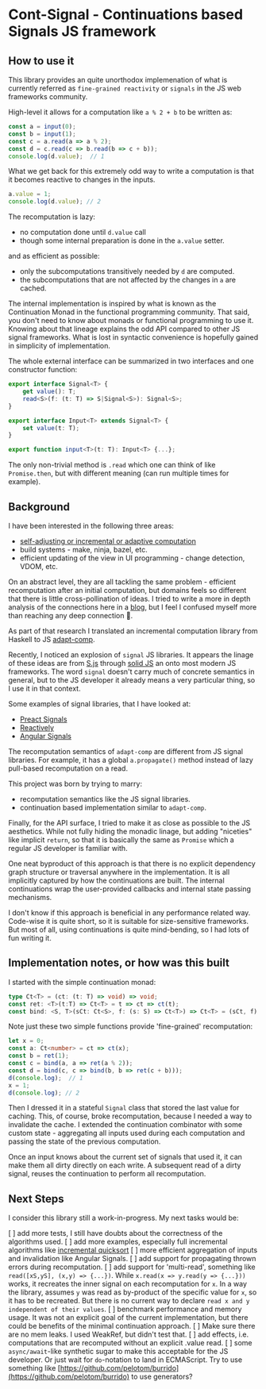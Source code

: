 # Cont-Signal - Continuations based Signals JS framework

## How to use it

This library provides an quite unorthodox implemenation of what is currently
referred as `fine-grained reactivity` or `signals` in the JS web
frameworks community.

High-level it allows for a computation like `a % 2 + b` to be written as:

```ts
const a = input(0);
const b = input(1);
const c = a.read(a => a % 2);
const d = c.read(c => b.read(b => c + b));
console.log(d.value);  // 1
```

What we get back for this extremely odd way to write a computation is that it becomes reactive to changes in the inputs.

```ts
a.value = 1;
console.log(d.value); // 2
```

The recomputation is lazy:

- no computation done until `d.value` call
- though some internal preparation is done in the `a.value` setter.

and as efficient as possible:

- only the subcomputations transitively needed by `d` are computed.
- the subcomputations that are not affected by the changes in `a` are cached.

The internal implementation is inspired by what is known as the Continuation
Monad in the functional programming community. That said, you don't need
 to know about monads or functional programming to use it. Knowing about
 that lineage explains the odd API compared to other JS signal frameworks.
 What is lost in syntactic convenience is hopefully gained in simplicity
 of implementation.

The whole external interface can be summarized in two interfaces and
one constructor function:

```ts
export interface Signal<T> {
    get value(): T;
    read<S>(f: (t: T) => S|Signal<S>): Signal<S>;
}

export interface Input<T> extends Signal<T> {
    set value(t: T);
}

export function input<T>(t: T): Input<T> {...};
```

The only non-trivial method is `.read` which one can think of like `Promise.then`, but with different meaning (can run multiple times for example).

## Background

I have been interested in the following three areas:

- [self-adjusting or incremental or adaptive computation](https://www.cs.cmu.edu/~rwh/students/acar.pdf)
- build systems - make, ninja, bazel, etc.
- efficient updating of the view in UI programming - change detection, VDOM, etc.

On an abstract level, they are all tackling the same problem - efficient recomputation after an initial computation, but domains feels so different
that there is little cross-pollination of ideas. I tried to write a more
in depth analysis of the connections here in a [blog](https://rkirov.github.io/posts/incremental_computation/), but I feel I confused myself more than reaching
any deep connection :shrug:.

As part of that research I translated an incremental computation library from
Haskell to JS [adapt-comp](https://github.com/rkirov/adapt-comp).

Recently, I noticed an explosion of `signal` JS libraries. It appears the linage of these ideas are from [S.js](https://github.com/adamhaile/S) through [solid JS](https://www.solidjs.com/) an onto most modern JS frameworks. The word `signal` doesn't carry much of concrete semantics in general, but to the JS developer it
already means a very particular thing, so I use it in that context.

Some examples of signal libraries, that I have looked at:

- [Preact Signals](https://preactjs.com/guide/v10/signals/)
- [Reactively](https://github.com/modderme123/reactively)
- [Angular Signals](https://github.com/angular/angular/tree/a1b4c281f384cfd273d81ce10edc3bb2530f6ecf/packages/core/src/signals)

The recomputation semantics of `adapt-comp` are different from JS signal libraries.
For example, it has a global `a.propagate()` method instead of lazy pull-based
recomputation on a read.

This project was born by trying to marry:

- recomputation semantics like the JS signal libraries.
- continuation based implementation similar to `adapt-comp`.

Finally, for the API surface, I tried to make it as close as possible to the
JS aesthetics. While not fully hiding the monadic linage, but adding "niceties"
like implicit `return`, so that it is basically the same as `Promise` which
a regular JS developer is familiar with.

One neat byproduct of this approach is that there is no explicit dependency
graph structure or traversal anywhere in the implementation. It is all
implicitly captured by how the continuations are built. The internal continuations
wrap the user-provided callbacks and internal state passing mechanisms.

I don't know if this approach is beneficial in any performance related way.
Code-wise it is quite short, so it is suitable for size-sensitive frameworks.
But most of all, using continuations is quite mind-bending, so I had lots of fun writing it.

## Implementation notes, or how was this built

I started with the simple continuation monad:

```ts
type Ct<T> = (ct: (t: T) => void) => void;  
const ret: <T>(t:T) => Ct<T> = t => ct => ct(t);
const bind: <S, T>(sCt: Ct<S>, f: (s: S) => Ct<T>) => Ct<T> = (sCt, f) => tCt => sCt(s => f(s)(t => tCt(t)));
```

Note just these two simple functions provide 'fine-grained' recomputation:

```ts
let x = 0;
const a: Ct<number> = ct => ct(x);
const b = ret(1);
const c = bind(a, a => ret(a % 2));
const d = bind(c, c => bind(b, b => ret(c + b)));
d(console.log);  // 1
x = 1;
d(console.log); // 2
```

Then I dressed it in a stateful `Signal` class that stored the last value for
caching. This, of course, broke recomputation, because I needed a way to
invalidate the cache. I extended the continuation combinator with some
custom state - aggregating all inputs used during each computation and passing the
state of the previous computation.

Once an input knows about the current set of signals that used it, it can
make them all dirty directly on each write. A subsequent read of a dirty signal,
reuses the continuation to perform all recomputation.

## Next Steps

I consider this library still a work-in-progress. My next tasks would be:

[ ] add more tests, I still have doubts about the correctness of the algorithms used.
[ ] add more examples, especially full incremental algorithms like [incremental quicksort](https://github.com/rkirov/adapt-comp/blob/master/examples/aqsort_simple.test.ts)
[ ] more efficient aggregation of inputs and invalidation like Angular Signals.
[ ] add support for propagating thrown errors during recomputation.
[ ] add support for 'multi-read', something like `read([xS,yS], (x,y) => {...})`. While `x.read(x => y.read(y => {...}))` works, it recreates the inner signal on each recomputation for `x`. In a way the library, assumes `y` was read as by-product of the specific value for `x`, so it has to be recreated. But there is
no current way to declare `read x and y independent of their values`.
[ ] benchmark performance and memory usage. It was not an explicit goal of the current implementation, but there could be benefits of the minimal continuation approach.
[ ] Make sure there are no mem leaks. I used WeakRef, but didn't test that.
[ ] add effects, i.e. computations that are recomputed without an explicit .value read.
[ ] some `async/await`-like synthetic sugar to make this acceptable for the JS developer. Or just wait for `do`-notation to land in ECMAScript. Try to use something like [https://github.com/pelotom/burrido](https://github.com/pelotom/burrido) to use generators?
